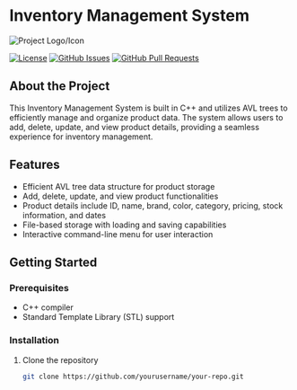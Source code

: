 # Inventory Management System

![Project Logo/Icon](url/to/your/logo.png)

[![License](https://img.shields.io/badge/License-MIT-blue.svg)](LICENSE)
[![GitHub Issues](https://img.shields.io/github/issues/yourusername/your-repo.svg)](https://github.com/yourusername/your-repo/issues)
[![GitHub Pull Requests](https://img.shields.io/github/issues-pr/yourusername/your-repo.svg)](https://github.com/yourusername/your-repo/pulls)

## About the Project

This Inventory Management System is built in C++ and utilizes AVL trees to efficiently manage and organize product data. The system allows users to add, delete, update, and view product details, providing a seamless experience for inventory management.

## Features

- Efficient AVL tree data structure for product storage
- Add, delete, update, and view product functionalities
- Product details include ID, name, brand, color, category, pricing, stock information, and dates
- File-based storage with loading and saving capabilities
- Interactive command-line menu for user interaction

## Getting Started

### Prerequisites

- C++ compiler
- Standard Template Library (STL) support

### Installation

1. Clone the repository
   ```sh
   git clone https://github.com/yourusername/your-repo.git

